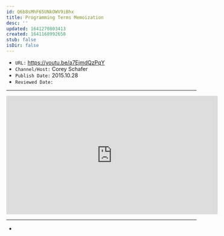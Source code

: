 ```yaml
---
id: Q6b8sMhF65UNkOWV9iBhx
title: Programming Terms Memoization
desc: ''
updated: 1641270803413
created: 1641168992650
stub: false
isDir: false
---
```


- `URL:` <https://youtu.be/a7EjmdQzPqY>
- `Channel/Host:` Corey Schafer
- `Publish Date:` 2015.10.28
- `Reviewed Date:` 

---

<center><iframe width="560" height="315" src="https://www.youtube.com/embed/a7EjmdQzPqY" frameborder="0" allow="accelerometer; autoplay; encrypted-media; gyroscope; picture-in-picture" allowfullscreen></iframe></center>

---

-

